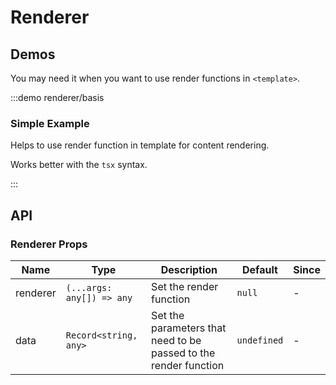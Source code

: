 # Renderer

## Demos

You may need it when you want to use render functions in `<template>`.

:::demo renderer/basis

### Simple Example

Helps to use render function in template for content rendering.

Works better with the `tsx` syntax.

:::

## API

### Renderer Props

| Name     | Type                      | Description                                                      | Default     | Since |
| -------- | ------------------------- | ---------------------------------------------------------------- | ----------- | ----- |
| renderer | `(...args: any[]) => any` | Set the render function                                          | `null`      | -     |
| data     | `Record<string, any>`     | Set the parameters that need to be passed to the render function | `undefined` | -     |
